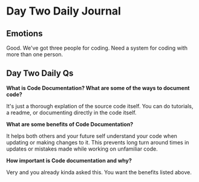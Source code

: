 # Day Two Daily Journal

## Emotions

Good. We've got three people for coding. Need a system for coding with more than one person. 

## Day Two Daily Qs

**What is Code Documentation? What are some of the ways to document code?**

It's just a thorough explation of the source code itself. You can do tutorials, a readme, or documenting directly in the code itself.

**What are some benefits of Code Documentation?**

It helps both others and your future self understand your code when updating or making changes to it. This prevents long turn around times in updates or mistakes made while working on unfamiliar code. 

**How important is Code documentation and why?**

Very and you already kinda asked this. You want the benefits listed above. 


